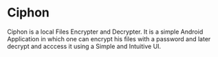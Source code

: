 # Ciphon

Ciphon is a local Files Encrypter and Decrypter. It is a simple Android Application in which one can encrypt his files with a password and later decrypt and acccess it using a Simple and Intuitive UI.
